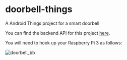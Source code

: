 # doorbell-things
A Android Things project for a smart doorbell

You can find the backend API for this project [here](https://github.com/mplacona/Doorbell).

You will need to hook up your Raspberry Pi 3 as follows:

![doorbell_bb](https://cloud.githubusercontent.com/assets/221627/26785792/193ad9f8-49fc-11e7-8a05-0206b09cd3ae.png)
